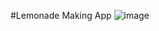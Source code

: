 #Lemonade Making App
![image](https://github.com/user-attachments/assets/c9eb578b-2f50-4379-8164-50e670470380)
